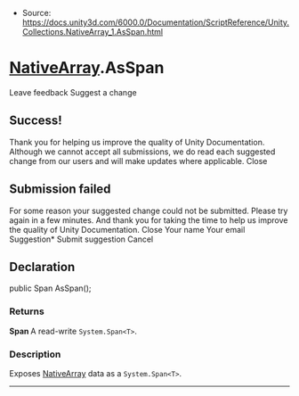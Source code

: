 * Source: https://docs.unity3d.com/6000.0/Documentation/ScriptReference/Unity.Collections.NativeArray_1.AsSpan.html

#  [NativeArray<T0>](https://docs.unity3d.com/6000.0/Documentation/ScriptReference/Unity.Collections.NativeArray_1.html).AsSpan
Leave feedback
Suggest a change
## Success!
Thank you for helping us improve the quality of Unity Documentation. Although we cannot accept all submissions, we do read each suggested change from our users and will make updates where applicable.
Close
## Submission failed
For some reason your suggested change could not be submitted. Please <a>try again</a> in a few minutes. And thank you for taking the time to help us improve the quality of Unity Documentation.
Close
Your name Your email Suggestion* Submit suggestion
Cancel
## Declaration
public Span<T> AsSpan(); 
### Returns
**Span <T>** A read-write `System.Span<T>`. 
### Description
Exposes [NativeArray<T0>](https://docs.unity3d.com/6000.0/Documentation/ScriptReference/Unity.Collections.NativeArray_1.html) data as a `System.Span<T>`.
* * *
